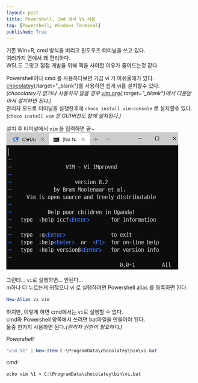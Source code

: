 ```yaml
---
layout: post
title: Powershell, Cmd 에서 Vi 사용
tag: [Powershell, Windows Terminal]
published: True
---
```


기존 Win+R, cmd 방식을 버리고 윈도우즈 터미널을 쓰고 있다.  
여러가지 면에서 꽤 편리하다.  
WSL도 그렇고 점점 개발을 위해 맥을 사야할 이유가 줄어드는것 같다.  

Powershell이나 cmd 를 사용하다보면 가끔 vi 가 아쉬울때가 있다.  
[chocolatey](https://chocolatey.org/){:target="_blank"}를 사용하면 쉽게 vi를 설치할수 있다.  
*(chocolatey가 없거나 사용하지 않을 경우 [vim.org](https://www.vim.org/download.php#pc){:target="_blank"}에서 다운받아서 설치하면 된다.)*  
관리자 모드로 터미널을 실행한후에 `choco install vim-console` 로 설치할수 있다.  
*(`choco install vim` 은 GUI버전도 함께 설치된다.)*   

설치 후 터미널에서 `vim` 을 입력하면 끝~  
![](../img/2020-07-10-powershell%20cmd%20vi/2020-07-11-01-37-43.png)

그런데... `vi`로 실행하면... 안된다...  
m하나 더 누르는게 귀찮으니 vi 로 실행하려면 Powershell alias 를 등록하면 된다.  
```powershell
New-Alias vi vim 
```

하지만, 이렇게 하면 cmd에서는 `vi`로 실행할 수 없다.  
cmd와 Powershell 양쪽에서 쓰려면 bat파일을 만들어야 된다.   
둘중 한가지 사용하면 된다.*(관리자 권한이 필요하다.)*

*Powershell:*
```powershell 
"vim %1" | New-Item C:\ProgramData\chocolatey\bin\vi.bat
```

*cmd:*
```shell
echo vim %1 > C:\ProgramData\chocolatey\bin\vi.bat
```

